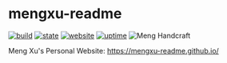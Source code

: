 # mengxu-readme

[![build](https://img.shields.io/github/actions/workflow/status/mengxu-readme/mengxu-readme.github.io/deploy.yml)](https://github.com/mengxu-readme/mengxu-readme.github.io/actions/workflows/deploy.yml)
[![state](https://img.shields.io/github/deployments/mengxu-readme/mengxu-readme.github.io/github-pages)](https://github.com/mengxu-readme/mengxu-readme.github.io/deployments/activity_log?environment=github-pages)
[![website](https://img.shields.io/website?url=https%3A%2F%2Fmengxu-readme.github.io%2F)](https://mengxu-readme.github.io/)
[![uptime](https://img.shields.io/uptimerobot/ratio/7/m793328016-ed25115452526907f338e613)](https://mengxu-readme.github.io/)
<picture>
  <img src="https://img.shields.io/badge/meng-handcraft-blueviolet" alt="Meng Handcraft">
</picture>

Meng Xu's Personal Website: https://mengxu-readme.github.io/
